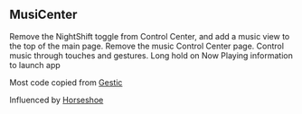## MusiCenter

Remove the NightShift toggle from Control Center, and add a music view to the top of the main page. Remove the music Control Center page. Control music through touches and gestures. Long hold on Now Playing information to launch app

Most code copied from [Gestic](../Gestic/)

Influenced by [Horseshoe](https://github.com/andrewwiik/Horseshoe)
